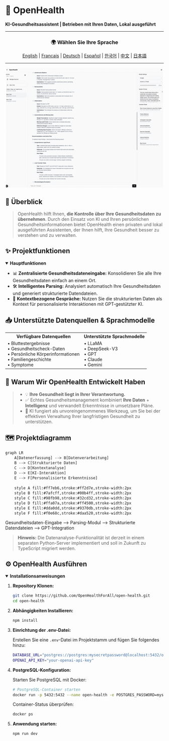 # 🚀 **OpenHealth**

**KI-Gesundheitsassistent | Betrieben mit Ihren Daten, Lokal ausgeführt**

---

<div align="center">

### 🌍 Wählen Sie Ihre Sprache
[English](../../README.md) | [Français](README.fr.md) | [Deutsch](README.de.md) | [Español](README.es.md) | [한국어](README.ko.md) | [中文](README.zh.md) | [日本語](README.ja.md)

</div>

---

<p align="center">
  <img src="/intro/openhealth.gif" alt="OpenHealth Demo">
</p>

## 🌟 Überblick

> OpenHealth hilft Ihnen, **die Kontrolle über Ihre Gesundheitsdaten zu übernehmen**. Durch den Einsatz von KI und Ihren persönlichen Gesundheitsinformationen
> bietet OpenHealth einen privaten und lokal ausgeführten Assistenten, der Ihnen hilft, Ihre Gesundheit besser zu verstehen und zu verwalten.

## ✨ Projektfunktionen

<details open>
<summary><b>Hauptfunktionen</b></summary>

- 📊 **Zentralisierte Gesundheitsdateneingabe:** Konsolidieren Sie alle Ihre Gesundheitsdaten einfach an einem Ort.
- 🛠️ **Intelligentes Parsing:** Analysiert automatisch Ihre Gesundheitsdaten und generiert strukturierte Datendateien.
- 🤝 **Kontextbezogene Gespräche:** Nutzen Sie die strukturierten Daten als Kontext für personalisierte Interaktionen mit GPT-gestützter KI.

</details>

## 📥 Unterstützte Datenquellen & Sprachmodelle

<table>
  <tr>
    <th>Verfügbare Datenquellen</th>
    <th>Unterstützte Sprachmodelle</th>
  </tr>
  <tr>
    <td>
      • Bluttestergebnisse<br>
      • Gesundheitscheck-Daten<br>
      • Persönliche Körperinformationen<br>
      • Familiengeschichte<br>
      • Symptome
    </td>
    <td>
      • LLaMA<br>
      • DeepSeek-V3<br>
      • GPT<br>
      • Claude<br>
      • Gemini
    </td>
  </tr>
</table>

## 🤔 Warum Wir OpenHealth Entwickelt Haben

> - 💡 **Ihre Gesundheit liegt in Ihrer Verantwortung.**
> - ✅ Echtes Gesundheitsmanagement kombiniert **Ihre Daten** + **Intelligenz** und verwandelt Erkenntnisse in umsetzbare Pläne.
> - 🧠 KI fungiert als unvoreingenommenes Werkzeug, um Sie bei der effektiven Verwaltung Ihrer langfristigen Gesundheit zu unterstützen.

## 🗺️ Projektdiagramm

```mermaid
graph LR
    A[Datenerfassung] --> B[Datenverarbeitung]
    B --> C[Strukturierte Daten]
    C --> D[Kontextanalyse]
    D --> E[KI-Interaktion]
    E --> F[Personalisierte Erkenntnisse]
    
    style A fill:#ff7eb6,stroke:#ff2d7e,stroke-width:2px
    style B fill:#7afcff,stroke:#00b4ff,stroke-width:2px
    style C fill:#98fb98,stroke:#32cd32,stroke-width:2px
    style D fill:#ffa07a,stroke:#ff4500,stroke-width:2px
    style E fill:#dda0dd,stroke:#9370db,stroke-width:2px
    style F fill:#f0e68c,stroke:#daa520,stroke-width:2px
```

Gesundheitsdaten-Eingabe --> Parsing-Modul --> Strukturierte Datendateien --> GPT-Integration

> **Hinweis:** Die Datenanalyse-Funktionalität ist derzeit in einem separaten Python-Server implementiert und soll in Zukunft zu TypeScript migriert werden.

## ⚙️ OpenHealth Ausführen

<details open>
<summary><b>Installationsanweisungen</b></summary>

1. **Repository Klonen:**
   ```bash
   git clone https://github.com/OpenHealthForAll/open-health.git
   cd open-health
   ```

2. **Abhängigkeiten Installieren:**
   ```bash
   npm install
   ```

3. **Einrichtung der .env-Datei:**

   Erstellen Sie eine `.env`-Datei im Projektstamm und fügen Sie folgendes hinzu:
   ```bash
   DATABASE_URL="postgres://postgres:mysecretpassword@localhost:5432/open-health"
   OPENAI_API_KEY="your-openai-api-key"
   ```

4. **PostgreSQL-Konfiguration:**

   Starten Sie PostgreSQL mit Docker:

   ```bash
   # PostgreSQL-Container starten
   docker run -p 5432:5432 --name open-health -e POSTGRES_PASSWORD=mysecretpassword -d postgres
   ```

   Container-Status überprüfen:
   ```bash
   docker ps
   ```

5. **Anwendung starten:**
   ```bash
   npm run dev
   ```